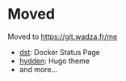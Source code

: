 # Moved

Moved to https://git.wadza.fr/me

- [dst](https://git.wadza.fr/me/dst): Docker Status Page
- [hydden](https://git.wadza.fr/me/hydden): Hugo theme
- and more...
